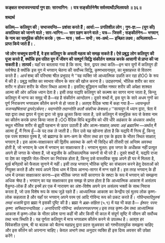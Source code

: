 **कङ्क्षल सभाजयन्त्यार्या गुण ज्ञा: सारभागिन: ।** **यत्र सङ्कीर्तनेनैव सर्वस्वार्थोऽभिलवयते ॥ ३६॥** 

**शब्दार्थ** 

**कलिम्—** **कलियुग की** **; सभाजयन्ति—** **प्रशंसा करते हैं** **; आर्या:—** **प्रगतिशील लोग** **; गुण-ज्ञ:—** **(युग की) असलियत को जानने** **वाले** **; सार-भागिन:—** **सार ग्रहण करने वाले** **; यत्र—** **जिसमें** **; सङ्कीर्तनेन—** **भगवान् के नाम का सामूहिक कीर्तन करके** **; एव—** **मात्र** **; सर्व—** **सभी** **; स्व-अर्थ:—** **इच्छित लक्ष्य** **; अभिलवयते—** **प्राप्त किये जाते हैं।** **.** 

**जो लोग सचमुच ज्ञानी हैं, वे इस कलियुग के असली महत्व को समझ सकते हैं। ऐसे प्रबुद्ध** **लोग कलियुग की पूजा करते हैं, क्योंकि इस पतित युग में जीवन की सश्पूर्ण सिद्धि संकीर्तन** **सश्पन्न करके आसानी से प्राप्त की जा सकती है।** **तात्पर्य :** यहाँ पर बतलाया गया है कि सत्य, त्रेता, द्वापर तथा कलि—इन चार युगों में कलियुग ही सर्वश्रेष्ठ है क्योंकि इस युग में भगवान् चेतना की सर्वोच्च सिद्धि, कृष्णभावनामृत, का मुक्तहस्त से वितरण करते हैं। *आर्य* शब्द की परिभाषा श्रील प्रभुपाद ने ''वह व्यक्ति जो आध्यात्मिक उन्नति कर रहा होÓÓ के रूप में की है। प्रबुद्ध व्यक्ति का स्वभाव जीवन के सार की खोज करना है। उदाहरणार्थ, भौतिक शरीर का सार शरीर न होकर शरीर के भीतर स्थित आत्मा है। इसलिए बुद्धिमान व्यक्ति नश्वर शरीर की अपेक्षा शाश्वत आत्मा की ओर अधिक ध्यान देता है। इसी तरह यद्यपि कलियुग को कल्मष का सागर माना जाता है, किन्तु कलियुग में भाग्य का समुद्र भी है—वह है संकीर्तन आन्दोलन। दूसरे शब्दों में, इस युग के सारे अधम गुणों का पूर्ण निराकरण भगवन्नाम कीर्तन करने से हो जाता है। अतएव वैदिक भाषा में कहा गया है— *ध्यायन्कृते यजन्यज्ञैषेतायां द्वापरेऽर्चयन्।* *यदाप्नोति तदाप्नोति कलौ संकीत्र्य केशवम्॥* ''सत्ययुग में ध्यान द्वारा, त्रेता में यज्ञ द्वारा तथा द्वापर में पूजा द्वारा जो कुछ अॢजत किया जाता है, उसे कलियुग में सामूहिक रूप से केशव नाम का कीर्तन करके प्राप्त किया जाता है।ÓÓ वैदिक विधि बद्धजीव को धीरे धीरे अहंकार के अंधकार अर्थात् स्थूल भौतिक शरीर से झूठी पहचान से ऊपर उठाती है और आत्म-साक्षात् अथवा *अहं ब्रह्मास्मि* —अर्थात् मैं आत्मा हूँ, मैं नित्य हूँ—के पद तक ले जाती है। फिर उसे यह खोजना होता है कि यद्यपि मैं नित्य हूँ, किन्तु एक परम शाश्वत पुरुष है, जो ब्रह्माण्ड के कण-कण के भीतर तथा हर एक के हृदय के भीतर स्थित साक्षात् भगवान् है। इस आत्म-साक्षात्कार की द्वितीय अवस्था के आगे भी सिदि्ध की तीसरी एवं अन्तिम अवस्था होती है, जो भगवान् के धाम में भगवान् का साक्षात्कार है। भगवान् मूलत: इस जगत के अधीक्षक नहीं प्रत्युत अपने ही जगत के भोक्ता हैं, जो बद्धजीव के अतिकाल्पनिक स्वप्नों से भी परे हैं। दूसरे शब्दों में, यद्यपि राजा या देश का राष्ट्रपति जेल-विभाग का नियंत्रक होता है, किन्तु उसे वास्तविक सुख अपने ही घर में मिलता है, मूर्ख बनि्दयों को फैसला सुनाने में नहीं। इसी तरह भगवान् भौतिक सृष्टि का संचालन करने हेतु देवताओं को नियुक्त करते हैं और स्वयं अपने दिव्य धाम में दिव्य आनन्द-सागर में मग्न रहते हैं। इस तरह भगवान् के ही धाम में उनका साक्षात्कार करना—इस भौतिक जगत रूपी कारागार के स्रष्टा के रूप में भगवान् को समझना अधिक श्रेष्ठ है। भगवान् का यह साक्षात्कार इस समझ से प्राप्त होता है कि आध्यात्मिक आकाश में असंलय वैकुण्ठ-लोक हैं और इनमें हर एक में नारायण का अंश-विशेष अपने उन असंलय भक्तों के साथ निवास करता है, जो उस विशेष रूप के साथ जुड़े रहते हैं। आध्यात्मिक आकाश का केन्द्रीय एवं मुलय लोक कृष्ण-लोक कहलाता है और यहाँ पर भगवान् अपने परम एवं आदि गोविन्द रूप को प्रकट करते हैं। *गोविन्दमादिपुरुषं तमहं भजामि* द्वारा ब्रह्मा ने इसकी पुष्टि की है। ब्रह्मा ने *ब्रह्म-संहिता*  (५.१) में यह भी कहा है— *ईश्वर: परम: कृष्ण: सच्चिदानन्दविग्रह:।* *अनादिरादि गोविन्द: सर्वकारणकारणम्॥* इस तरह कृष्ण-प्रेम तथा आध्यात्मिक आकाश में कृष्ण-लोक के भीतर प्रवेश पाना कहीं भी और किसी भी काल में संपूर्ण सृष्टि में जीवन की सर्वोच्च तथा भव्य स्थिति है। यह पूर्णता कलियुग में मात्र भगवन्नाम कीर्तन करने से उपलब्ध है। अतएव हर विवेकशील पुरुष, षी या बालक को चैतन्य महाप्रभु द्वारा प्रदत्त सुअवसर को गश्भीरतापूर्वक समझना चाहिए और इस कीर्तन को अपनाना चाहिए। केवल अभागे तथा अनुदार व्यक्ति ही इस दिव्य अवसर की उपेक्षा करेंगे।  